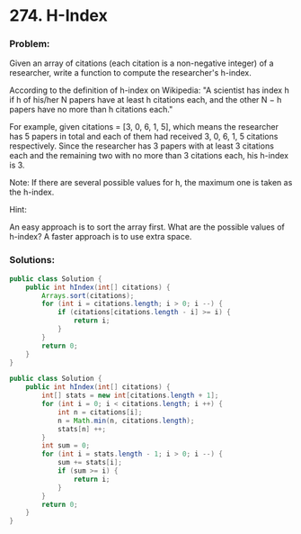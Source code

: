 # 274. H-Index

### Problem:

Given an array of citations (each citation is a non-negative integer) of a researcher, write a function to compute the researcher's h-index.

According to the definition of h-index on Wikipedia: "A scientist has index h if h of his/her N papers have at least h citations each, and the other N − h papers have no more than h citations each."

For example, given citations = [3, 0, 6, 1, 5], which means the researcher has 5 papers in total and each of them had received 3, 0, 6, 1, 5 citations respectively. Since the researcher has 3 papers with at least 3 citations each and the remaining two with no more than 3 citations each, his h-index is 3.

Note: If there are several possible values for h, the maximum one is taken as the h-index.

Hint:

An easy approach is to sort the array first.
What are the possible values of h-index?
A faster approach is to use extra space.

### Solutions:

```java
public class Solution {
    public int hIndex(int[] citations) {
        Arrays.sort(citations);
        for (int i = citations.length; i > 0; i --) {
            if (citations[citations.length - i] >= i) {
                return i;
            }
        }
        return 0;
    }
}
```

```java
public class Solution {
    public int hIndex(int[] citations) {
        int[] stats = new int[citations.length + 1];
        for (int i = 0; i < citations.length; i ++) {
            int n = citations[i];
            n = Math.min(n, citations.length);
            stats[n] ++;
        }
        int sum = 0;
        for (int i = stats.length - 1; i > 0; i --) {
            sum += stats[i];
            if (sum >= i) {
                return i;
            }
        }
        return 0;
    }
}
```
